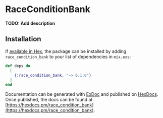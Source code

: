 # RaceConditionBank

**TODO: Add description**

## Installation

If [available in Hex](https://hex.pm/docs/publish), the package can be installed
by adding `race_condition_bank` to your list of dependencies in `mix.exs`:

```elixir
def deps do
  [
    {:race_condition_bank, "~> 0.1.0"}
  ]
end
```

Documentation can be generated with [ExDoc](https://github.com/elixir-lang/ex_doc)
and published on [HexDocs](https://hexdocs.pm). Once published, the docs can
be found at [https://hexdocs.pm/race_condition_bank](https://hexdocs.pm/race_condition_bank).

